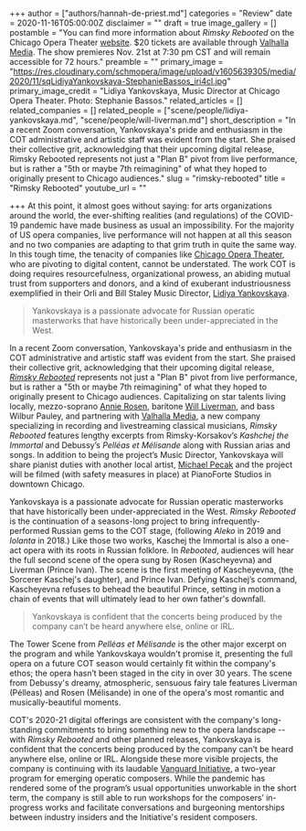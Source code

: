 +++
author = ["authors/hannah-de-priest.md"]
categories = "Review"
date = 2020-11-16T05:00:00Z
disclaimer = ""
draft = true
image_gallery = []
postamble = "You can find more information about _Rimsky Rebooted_ on the Chicago Opera Theater [website](https://chicagooperatheater.org/season/rebooted). $20 tickets are available through [Valhalla Media](https://www.valhallamedia.live/videos/kashchej-the-immortal). The show premieres Nov. 21st at 7:30 pm CST and will remain accessible for 72 hours."
preamble = ""
primary_image = "https://res.cloudinary.com/schmopera/image/upload/v1605639305/media/2020/11/sqLidiyaYankovskaya-StephanieBassos_iri4cl.jpg"
primary_image_credit = "Lidiya Yankovskaya, Music Director at Chicago Opera Theater. Photo: Stephanie Bassos."
related_articles = []
related_companies = []
related_people = ["scene/people/lidiya-yankovskaya.md", "scene/people/will-liverman.md"]
short_description = "In a recent Zoom conversation, Yankovskaya's pride and enthusiasm in the COT administrative and artistic staff was evident from the start. She praised their collective grit, acknowledging that their upcoming digital release, Rimsky Rebooted represents not just a \"Plan B\" pivot from live performance, but is rather a \"5th or maybe 7th reimagining\" of what they hoped to originally present to Chicago audiences."
slug = "rimsky-rebooted"
title = "Rimsky Rebooted"
youtube_url = ""

+++
At this point, it almost goes without saying: for arts organizations around the world, the ever-shifting realities (and regulations) of the COVID-19 pandemic have made business as usual an impossibility. For the majority of US opera companies, live performance will not happen at all this season and no two companies are adapting to that grim truth in quite the same way. In this tough time, the tenacity of companies like [Chicago Opera Theater](https://chicagooperatheater.org/), who are pivoting to digital content, cannot be understated. The work COT is doing requires resourcefulness, organizational prowess, an abiding mutual trust from supporters and donors, and a kind of exuberant industriousness exemplified in their Orli and Bill Staley Music Director, [Lidiya Yankovskaya](/scene/people/lidiya-yankovskaya/).

> Yankovskaya is a passionate advocate for Russian operatic masterworks that have historically been under-appreciated in the West.

In a recent Zoom conversation, Yankovskaya's pride and enthusiasm in the COT administrative and artistic staff was evident from the start. She praised their collective grit, acknowledging that their upcoming digital release, [_Rimsky Rebooted_](https://chicagooperatheater.org/season/rebooted) represents not just a "Plan B" pivot from live performance, but is rather a "5th or maybe 7th reimagining" of what they hoped to originally present to Chicago audiences. Capitalizing on star talents living locally, mezzo-soprano [Annie Rosen](http://www.annierosenmezzo.com//), baritone [Will Liverman](/scene/people/will-liverman/), and bass Wilbur Pauley, and partnering with [Valhalla Media](https://www.valhallamedia.io/), a new company specializing in recording and livestreaming classical musicians, _Rimsky Rebooted_ features lengthy excerpts from Rimsky-Korsakov’s _Kashchej the Immortal_ and Debussy’s _Pelléas et Mélisande_ along with Russian arias and songs. In addition to being the project’s Music Director, Yankovskaya will share pianist duties with another local artist, [Michael Pecak](/authors/michael-pecak/) and the project will be filmed (with safety measures in place) at PianoForte Studios in downtown Chicago.

Yankovskaya is a passionate advocate for Russian operatic masterworks that have historically been under-appreciated in the West. _Rimsky Rebooted_ is the continuation of a seasons-long project to bring infrequently-performed Russian gems to the COT stage, (following _Aleko_ in 2019 and _Iolanta_ in 2018.) Like those two works, Kaschej the Immortal is also a one-act opera with its roots in Russian folklore. In _Rebooted_, audiences will hear the full second scene of the opera sung by Rosen (Kascheyevna) and Liverman (Prince Ivan). The scene is the first meeting of Kascheyevna, (the Sorcerer Kaschej's daughter), and Prince Ivan. Defying Kaschej’s command, Kascheyevna refuses to behead the beautiful Prince, setting in motion a chain of events that will ultimately lead to her own father's downfall.

> Yankovskaya is confident that the concerts being produced by the company can’t be heard anywhere else, online or IRL.

The Tower Scene from _Pelléas et Mélisande_ is the other major excerpt on the program and while Yankovskaya wouldn't promise it, presenting the full opera on a future COT season would certainly fit within the company's ethos; the opera hasn’t been staged in the city in over 30 years. The scene from Debussy's dreamy, atmospheric, sensuous fairy tale features Liverman (Pélleas) and Rosen (Mélisande) in one of the opera's most romantic and musically-beautiful moments.

COT's 2020-21 digital offerings are consistent with the company's long-standing commitments to bring something new to the opera landscape -- with _Rimsky Rebooted_ and other planned releases, Yankovskaya is confident that the concerts being produced by the company can’t be heard anywhere else, online or IRL. Alongside these more visible projects, the company is continuing with its laudable [Vanguard Initiative](https://chicagooperatheater.org/vanguard), a two-year program for emerging operatic composers. While the pandemic has rendered some of the program’s usual opportunities unworkable in the short term, the company is still able to run workshops for the composers’ in-progress works and facilitate conversations and burgeoning mentorships between industry insiders and the Initiative's resident composers.